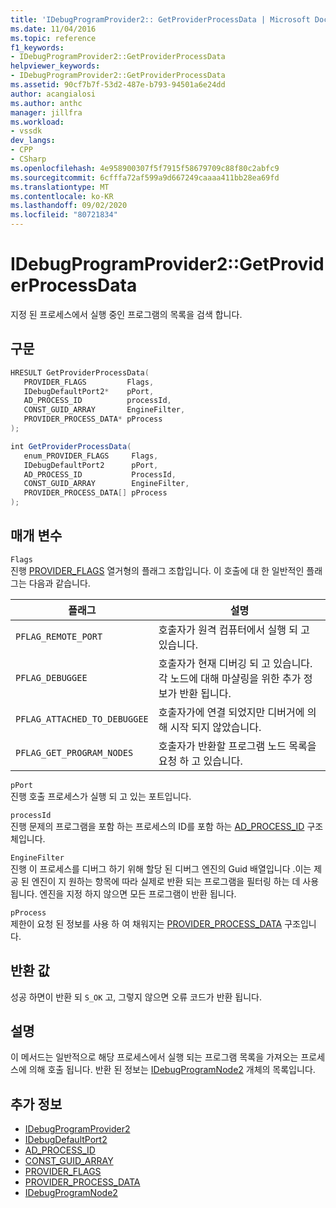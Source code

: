 ```yaml
---
title: 'IDebugProgramProvider2:: GetProviderProcessData | Microsoft Docs'
ms.date: 11/04/2016
ms.topic: reference
f1_keywords:
- IDebugProgramProvider2::GetProviderProcessData
helpviewer_keywords:
- IDebugProgramProvider2::GetProviderProcessData
ms.assetid: 90cf7b7f-53d2-487e-b793-94501a6e24dd
author: acangialosi
ms.author: anthc
manager: jillfra
ms.workload:
- vssdk
dev_langs:
- CPP
- CSharp
ms.openlocfilehash: 4e958900307f5f7915f58679709c88f80c2abfc9
ms.sourcegitcommit: 6cfffa72af599a9d667249caaaa411bb28ea69fd
ms.translationtype: MT
ms.contentlocale: ko-KR
ms.lasthandoff: 09/02/2020
ms.locfileid: "80721834"
---
```

# <a name="idebugprogramprovider2getproviderprocessdata"></a>IDebugProgramProvider2::GetProviderProcessData
지정 된 프로세스에서 실행 중인 프로그램의 목록을 검색 합니다.

## <a name="syntax"></a>구문

```cpp
HRESULT GetProviderProcessData(
   PROVIDER_FLAGS         Flags,
   IDebugDefaultPort2*    pPort,
   AD_PROCESS_ID          processId,
   CONST_GUID_ARRAY       EngineFilter,
   PROVIDER_PROCESS_DATA* pProcess
);
```

```csharp
int GetProviderProcessData(
   enum_PROVIDER_FLAGS     Flags,
   IDebugDefaultPort2      pPort,
   AD_PROCESS_ID           ProcessId,
   CONST_GUID_ARRAY        EngineFilter,
   PROVIDER_PROCESS_DATA[] pProcess
);
```

## <a name="parameters"></a>매개 변수
`Flags`\
진행 [PROVIDER_FLAGS](../../../extensibility/debugger/reference/provider-flags.md) 열거형의 플래그 조합입니다. 이 호출에 대 한 일반적인 플래그는 다음과 같습니다.

|플래그|설명|
|----------|-----------------|
|`PFLAG_REMOTE_PORT`|호출자가 원격 컴퓨터에서 실행 되 고 있습니다.|
|`PFLAG_DEBUGGEE`|호출자가 현재 디버깅 되 고 있습니다. 각 노드에 대해 마샬링을 위한 추가 정보가 반환 됩니다.|
|`PFLAG_ATTACHED_TO_DEBUGGEE`|호출자가에 연결 되었지만 디버거에 의해 시작 되지 않았습니다.|
|`PFLAG_GET_PROGRAM_NODES`|호출자가 반환할 프로그램 노드 목록을 요청 하 고 있습니다.|

`pPort`\
진행 호출 프로세스가 실행 되 고 있는 포트입니다.

`processId`\
진행 문제의 프로그램을 포함 하는 프로세스의 ID를 포함 하는 [AD_PROCESS_ID](../../../extensibility/debugger/reference/ad-process-id.md) 구조체입니다.

`EngineFilter`\
진행 이 프로세스를 디버그 하기 위해 할당 된 디버그 엔진의 Guid 배열입니다 .이는 제공 된 엔진이 지 원하는 항목에 따라 실제로 반환 되는 프로그램을 필터링 하는 데 사용 됩니다. 엔진을 지정 하지 않으면 모든 프로그램이 반환 됩니다.

`pProcess`\
제한이 요청 된 정보를 사용 하 여 채워지는 [PROVIDER_PROCESS_DATA](../../../extensibility/debugger/reference/provider-process-data.md) 구조입니다.

## <a name="return-value"></a>반환 값
 성공 하면이 반환 되 `S_OK` 고, 그렇지 않으면 오류 코드가 반환 됩니다.

## <a name="remarks"></a>설명
 이 메서드는 일반적으로 해당 프로세스에서 실행 되는 프로그램 목록을 가져오는 프로세스에 의해 호출 됩니다. 반환 된 정보는 [IDebugProgramNode2](../../../extensibility/debugger/reference/idebugprogramnode2.md) 개체의 목록입니다.

## <a name="see-also"></a>추가 정보
- [IDebugProgramProvider2](../../../extensibility/debugger/reference/idebugprogramprovider2.md)
- [IDebugDefaultPort2](../../../extensibility/debugger/reference/idebugdefaultport2.md)
- [AD_PROCESS_ID](../../../extensibility/debugger/reference/ad-process-id.md)
- [CONST_GUID_ARRAY](../../../extensibility/debugger/reference/const-guid-array.md)
- [PROVIDER_FLAGS](../../../extensibility/debugger/reference/provider-flags.md)
- [PROVIDER_PROCESS_DATA](../../../extensibility/debugger/reference/provider-process-data.md)
- [IDebugProgramNode2](../../../extensibility/debugger/reference/idebugprogramnode2.md)
